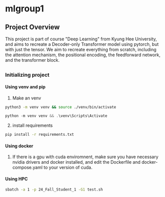 # mlgroup1

## Project Overview

This project is part of course "Deep Learning" from Kyung Hee University, and aims to recreate a Decoder-only Transformer model using pytorch, but with just the tensor. We aim to recreate everything from scratch, including the attention mechanism, the positional encoding, the feedforward network, and the transformer block.

## 

### Initializing project

#### Using venv and pip

1. Make an venv
```bash <linux>
python3 -m venv venv && source ./venv/bin/activate
```

```powershell <windows>
python -m venv venv && .\venv\Scripts\Activate
```

2. install requirements
```bash <Linux>
pip install -r requirements.txt
```

#### Using docker

1. If there is a gpu with cuda enviromnent, make sure you have necessary nvidia drivers and docker installed, and edit the Dockerfile and docker-compose.yaml to your version of cuda.

#### Using HPC

```bash
sbatch -a 1 -p 24_Fall_Student_1 -G1 test.sh
```